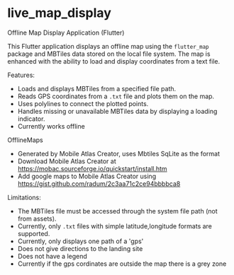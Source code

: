 # live_map_display

  Offline Map Display Application (Flutter)

  This Flutter application displays an offline map using the `flutter_map` package
  and MBTiles data stored on the local file system. The map is enhanced with the 
  ability to load and display coordinates from a text file.

  Features:
  - Loads and displays MBTiles from a specified file path.
  - Reads GPS coordinates from a `.txt` file and plots them on the map.
  - Uses polylines to connect the plotted points.
  - Handles missing or unavailable MBTiles data by displaying a loading indicator.
  - Currently works offline

  OfflineMaps
  - Generated by Mobile Atlas Creator, uses Mbtiles SqLite as the format
  - Download Mobile Atlas Creator at https://mobac.sourceforge.io/quickstart/install.htm
  - Add google maps to Mobile Atlas Creator using https://gist.github.com/radum/2c3aa71c2ce94bbbbca8
  
  Limitations:
  - The MBTiles file must be accessed through the system file path (not from assets).
  - Currently, only `.txt` files with simple latitude,longitude formats are supported.
  - Currently, only displays one path of a 'gps'
  - Does not give directions to the landing site
  - Does not have a legend
  - Currently if the gps cordinates are outside the map there is a grey zone


  
